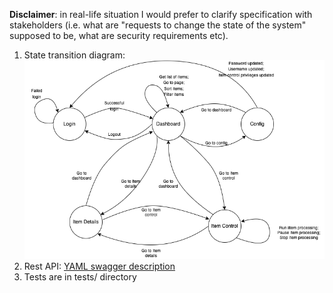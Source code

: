 **Disclaimer**: in real-life situation I would prefer to clarify specification with stakeholders (i.e. what are "requests to 
change the state of the system" supposed to be, what are security requirements etc).

1) State transition diagram: ![transition_diagram](diagram.png)
2) Rest API: [YAML swagger description](api_descr.yml)
3) Tests are in tests/ directory